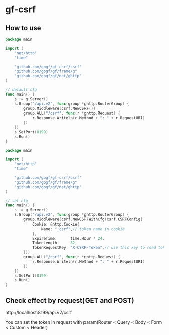 # gf-csrf

## How to use

```go
package main

import (
	"net/http"
	"time"

	"github.com/gogf/gf-csrf/csrf"
	"github.com/gogf/gf/frame/g"
	"github.com/gogf/gf/net/ghttp"
)

// default cfg
func main() {
	s := g.Server()
	s.Group("/api.v2", func(group *ghttp.RouterGroup) {
		group.Middleware(csrf.NewCSRF())
		group.ALL("/csrf", func(r *ghttp.Request) {
			r.Response.Writeln(r.Method + ": " + r.RequestURI)
		})
	})
	s.SetPort(8199)
	s.Run()
}
```

```go
package main

import (
	"net/http"
	"time"

	"github.com/gogf/gf-csrf/csrf"
	"github.com/gogf/gf/frame/g"
	"github.com/gogf/gf/net/ghttp"
)

// set cfg
func main() {
	s := g.Server()
	s.Group("/api.v2", func(group *ghttp.RouterGroup) {
		group.Middleware(csrf.NewCSRFWithCfg(csrf.CSRFConfig{
			Cookie: &http.Cookie{
				Name: "_csrf",// token name in cookie
			},
			ExpireTime:      time.Hour * 24,
			TokenLength:     32,
			TokenRequestKey: "X-CSRF-Token",// use this key to read token in request param
		}))
		group.ALL("/csrf", func(r *ghttp.Request) {
			r.Response.Writeln(r.Method + ": " + r.RequestURI)
		})
	})
	s.SetPort(8199)
	s.Run()
}
```



## Check effect by request(GET and POST)

http://localhost:8199/api.v2/csrf

You can set the token in request with param(Router < Query < Body < Form < Custom < Header)